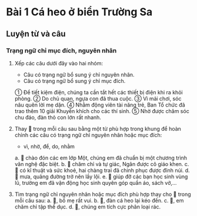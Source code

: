 # Bài 1 Cá heo ở biển Trường Sa

## Luyện từ và câu

### Trạng ngữ chỉ mục đích, nguyên nhân

1.  Xếp các câu dưới đây vào hai nhóm:
    *   Câu có trạng ngữ bổ sung ý chỉ nguyên nhân.
    *   Câu có trạng ngữ bổ sung ý chỉ mục đích.

    ① Để tiết kiệm điện, chúng ta cần tắt hết các thiết bị điện khi ra khỏi phòng.
    ② Do chủ quan, ngựa con đã thua cuộc.
    ③ Vì mải chơi, sóc nâu quên lời mẹ dặn.
    ④ Nhằm động viên tài năng trẻ, Ban Tổ chức đã trao thêm 10 giải Khuyến khích cho các thí sinh.
    ⑤ Nhờ được chăm sóc chu đáo, đàn thỏ con lớn rất nhanh.

2.  Thay 🌸 trong mỗi câu sau bằng một từ phù hợp trong khung để hoàn chỉnh các câu có trạng ngữ chỉ nguyên nhân hoặc mục đích:
    *   vì, nhờ, để, do, nhằm

    a. 🌸 chào đón các em lớp Một, chúng em đã chuẩn bị một chương trình văn nghệ đặc biệt.
    b. 🌸 chăm chỉ và tự giác, Ngân được cô giáo khen.
    c. 🌸 có kĩ thuật và sức khoẻ, hai chàng trai đã chinh phục được đỉnh núi.
    d. 🌸 mưa, quãng đường trở nên lầy lội.
    e. 🌸 giúp đỡ các bạn học sinh vùng lũ, trường em đã vận động học sinh quyên góp quần áo, sách vở,...

3.  Tìm trạng ngữ chỉ nguyên nhân hoặc mục đích phù hợp thay cho 🌸 trong mỗi câu sau:
    a. 🌸, bố mẹ rất vui.
    b. 🌸, đàn cá heo lại kéo đến.
    c. 🌸, em chăm chỉ tập thể dục.
    d. 🌸, chúng em tích cực phân loại rác.
